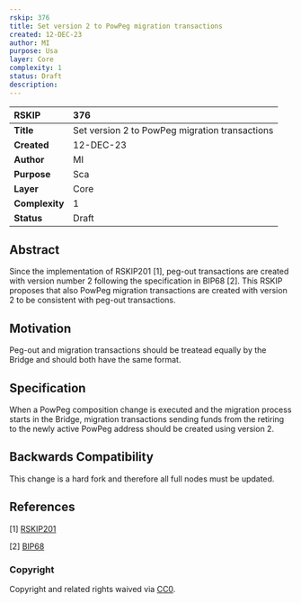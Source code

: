 ```yaml
---
rskip: 376
title: Set version 2 to PowPeg migration transactions
created: 12-DEC-23
author: MI
purpose: Usa
layer: Core 
complexity: 1
status: Draft
description: 
---
```


|RSKIP          |376           |
| :------------ |:-------------|
|**Title**      |Set version 2 to PowPeg migration transactions |
|**Created**    |12-DEC-23 |
|**Author**     |MI |
|**Purpose**    |Sca |
|**Layer**      |Core |
|**Complexity** |1 |
|**Status**     |Draft |

## Abstract

Since the implementation of RSKIP201 [1], peg-out transactions are created with version number 2 following the specification in BIP68 [2]. This RSKIP proposes that also PowPeg migration transactions are created with version 2 to be consistent with peg-out transactions.

## Motivation

Peg-out and migration transactions should be treatead equally by the Bridge and should both have the same format.

## Specification

When a PowPeg composition change is executed and the migration process starts in the Bridge, migration transactions sending funds from the retiring to the newly active PowPeg address should be created using version 2.

## Backwards Compatibility

This change is a hard fork and therefore all full nodes must be updated.

## References

[1] [RSKIP201](https://github.com/rsksmart/RSKIPs/blob/master/IPs/RSKIP201.md)

[2] [BIP68](https://github.com/bitcoin/bips/blob/master/bip-0068.mediawiki)

### Copyright

Copyright and related rights waived via [CC0](https://creativecommons.org/publicdomain/zero/1.0/).
